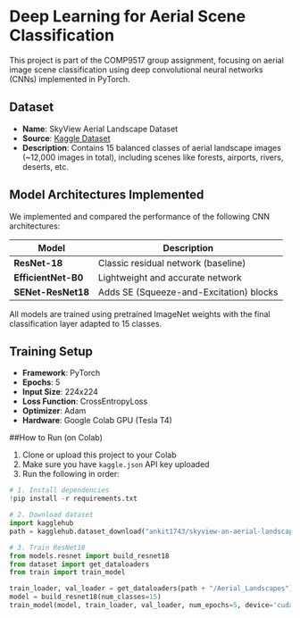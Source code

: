 # Deep Learning for Aerial Scene Classification

This project is part of the COMP9517 group assignment, focusing on aerial image scene classification using deep convolutional neural networks (CNNs) implemented in PyTorch.

## Dataset

- **Name**: SkyView Aerial Landscape Dataset  
- **Source**: [Kaggle Dataset](https://www.kaggle.com/datasets/ankit1743/skyview-an-aerial-landscape-dataset)
- **Description**: Contains 15 balanced classes of aerial landscape images (~12,000 images in total), including scenes like forests, airports, rivers, deserts, etc.

##  Model Architectures Implemented

We implemented and compared the performance of the following CNN architectures:

| Model             | Description                              |
|------------------|------------------------------------------|
| **ResNet-18**     | Classic residual network (baseline)       |
| **EfficientNet-B0** | Lightweight and accurate network         |
| **SENet-ResNet18**  | Adds SE (Squeeze-and-Excitation) blocks |

All models are trained using pretrained ImageNet weights with the final classification layer adapted to 15 classes.

##  Training Setup

- **Framework**: PyTorch
- **Epochs**: 5
- **Input Size**: 224x224
- **Loss Function**: CrossEntropyLoss
- **Optimizer**: Adam
- **Hardware**: Google Colab GPU (Tesla T4)

##How to Run (on Colab)

1. Clone or upload this project to your Colab
2. Make sure you have `kaggle.json` API key uploaded
3. Run the following in order:

```python
# 1. Install dependencies
!pip install -r requirements.txt

# 2. Download dataset
import kagglehub
path = kagglehub.dataset_download("ankit1743/skyview-an-aerial-landscape-dataset")

# 3. Train ResNet18
from models.resnet import build_resnet18
from dataset import get_dataloaders
from train import train_model

train_loader, val_loader = get_dataloaders(path + "/Aerial_Landscapes")
model = build_resnet18(num_classes=15)
train_model(model, train_loader, val_loader, num_epochs=5, device='cuda')
